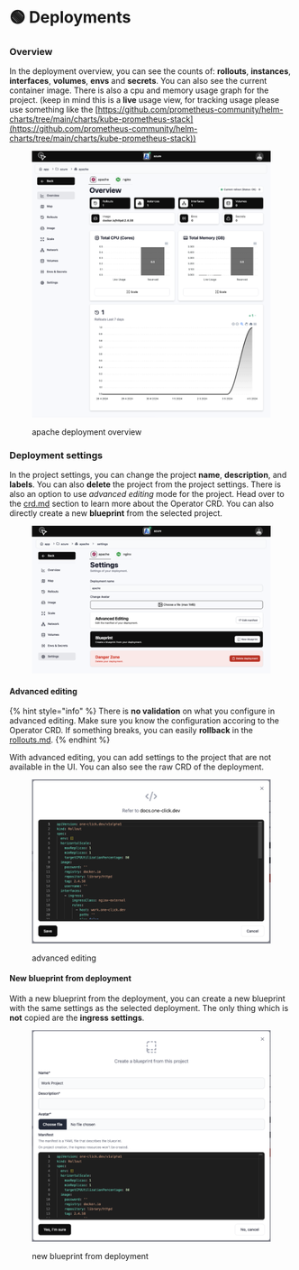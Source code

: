 # 🟢 Deployments

### Overview

In the deployment overview, you can see the counts of: **rollouts**, **instances**, **interfaces**, **volumes**, **envs** and **secrets**. You can also see the current container image. There is also a cpu and memory usage graph for the project. (keep in mind this is a **live** usage view, for tracking usage please use something like the [https://github.com/prometheus-community/helm-charts/tree/main/charts/kube-prometheus-stack](https://github.com/prometheus-community/helm-charts/tree/main/charts/kube-prometheus-stack))

<figure><img src="../.gitbook/assets/image (5).png" alt=""><figcaption><p>apache deployment overview</p></figcaption></figure>

### Deployment settings

In the project settings, you can change the project **name**, **description**, and **labels**. You can also **delete** the project from the project settings. There is also an option to use _advanced editing_ mode for the project. Head over to the [crd.md](../operator-manual/crd.md "mention") section to learn more about the Operator CRD. You can also directly create a new **blueprint** from the selected project.

<figure><img src="../.gitbook/assets/image (6).png" alt=""><figcaption></figcaption></figure>

#### Advanced editing

{% hint style="info" %}
There is **no validation** on what you configure in advanced editing. Make sure you know the configuration accoring to the Operator CRD. If something breaks, you can easily **rollback** in the [rollouts.md](rollouts.md "mention").
{% endhint %}

With advanced editing, you can add settings to the project that are not available in the UI. You can also see the raw CRD of the deployment.

<figure><img src="../.gitbook/assets/image (3) (1) (1) (1) (1).png" alt=""><figcaption><p>advanced editing</p></figcaption></figure>

#### New blueprint from deployment

With a new blueprint from the deployment, you can create a new blueprint with the same settings as the selected deployment. The only thing which is **not** copied are the **ingress** **settings**.

<figure><img src="../.gitbook/assets/image (4) (1) (1) (1) (1).png" alt=""><figcaption><p>new blueprint from deployment</p></figcaption></figure>
